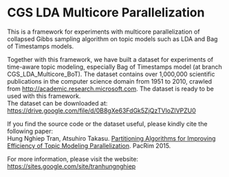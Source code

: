 # CGS LDA Multicore Parallelization
This is a framework for experiments with multicore parallelization of collapsed Gibbs sampling algorithm on topic models such as LDA and Bag of Timestamps models.

Together with this framework, we have built a dataset for experiments of time-aware topic modeling, especially Bag of Timestamps model (at branch CGS_LDA_Multicore_BoT). The dataset contains over 1,000,000 scientific publications in the computer science domain from 1951 to 2010, crawled from http://academic.research.microsoft.com. The dataset is ready to be used with this framework. 
<br/>The dataset can be downloaded at: https://drive.google.com/file/d/0B8gXe63FdGk5ZjQzTVloZlVPZU0

If you find the source code or the dataset useful, please kindly cite the following paper: 
<br/>Hung Nghiep Tran, Atsuhiro Takasu. <a href="https://scholar.google.com.vn/citations?view_op=view_citation&hl=en&citation_for_view=fYPeEWkAAAAJ:QIV2ME_5wuYC" target="_blank">Partitioning Algorithms for Improving Efficiency of Topic Modeling Parallelization</a>. PacRim 2015.

For more information, please visit the website: https://sites.google.com/site/tranhungnghiep
